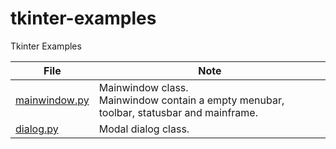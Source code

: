 # tkinter-examples
Tkinter Examples

File|Note
-|-
[mainwindow.py](./mainwindow.py)| Mainwindow class. <br>Mainwindow contain a empty menubar, toolbar, statusbar and mainframe.
[dialog.py](./dialog.py)| Modal dialog class.